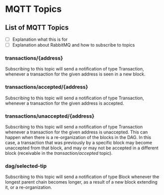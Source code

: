 # MQTT Topics

## List of MQTT Topics

* [ ] Explanation what this is for
* [ ] Explanation about RabbitMQ and how to subscribe to topics

### **transactions/{address}**

Subscribing to this topic will send a notification of type Transaction, whenever a transaction for the given address is seen in a new block.

### **transactions/accepted/{address}**

Subscribing to this topic will send a notification of type Transaction, whenever a transaction for the given address is accepted.

### **transactions/unaccepted/{address}**

Subscribing to this topic will send a notification of type Transaction whenever a transaction for the given address is unaccepted. This can happen when there is a re-organization of the blocks in the DAG. In this case, a transaction that was previously by a specific block may become unaccepted from that block, and may or may not be accepted in a different block \(receivable in the _transaction/accepted_ topic\).

### **dag/selected-tip**

Subscribing to this topic will send a notification of type Block whenever the longest parent chain becomes longer, as a result of a new block extending it, or a re-organization.


